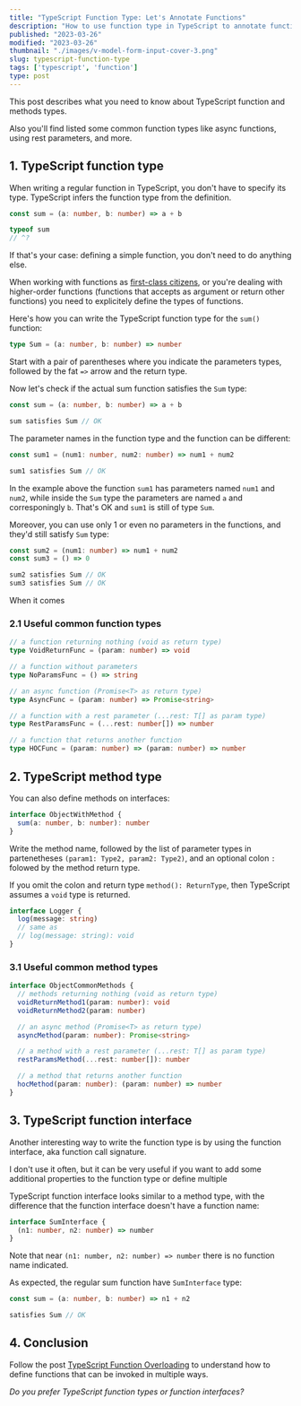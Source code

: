 ```yaml
---
title: "TypeScript Function Type: Let's Annotate Functions"
description: "How to use function type in TypeScript to annotate functions."
published: "2023-03-26"
modified: "2023-03-26"
thumbnail: "./images/v-model-form-input-cover-3.png"
slug: typescript-function-type
tags: ['typescript', 'function']
type: post
---
```


This post describes what you need to know about TypeScript function and methods types. 

Also you'll find listed some common function types like async functions, using rest parameters, and more.  

<TableOfContents maxLevel={1} />

## 1. TypeScript function type

When writing a regular function in TypeScript, you don't have to specify its type. TypeScript infers the function type from the definition.  

```typescript
const sum = (a: number, b: number) => a + b

typeof sum
// ^?
```

If that's your case: defining a simple function, you don't need to do anything else.  

When working with functions as [first-class citizens](https://developer.mozilla.org/en-US/docs/Glossary/First-class_Function), or you're dealing with higher-order functions (functions that accepts as argument or return other functions) you need to explicitely define the types of functions.  

Here's how you can write the TypeScript function type for the `sum()` function:

```typescript
type Sum = (a: number, b: number) => number
```

Start with a pair of parentheses where you indicate the parameters types, followed by the fat `=>` arrow and the return type.  

Now let's check if the actual sum function satisfies the `Sum` type:

```typescript 
const sum = (a: number, b: number) => a + b

sum satisfies Sum // OK
```

The parameter names in the function type and the function can be different:

```typescript 
const sum1 = (num1: number, num2: number) => num1 + num2

sum1 satisfies Sum // OK
```

In the example above the function `sum1` has parameters named `num1` and `num2`, while inside the `Sum` type the parameters are named `a` and corresponingly `b`. That's OK and `sum1` is still of type `Sum`.  

Moreover, you can use only 1 or even no parameters in the functions, and they'd still satisfy `Sum` type:

```typescript 
const sum2 = (num1: number) => num1 + num2
const sum3 = () => 0

sum2 satisfies Sum // OK
sum3 satisfies Sum // OK
```

When it comes 

### 2.1 Useful common function types

```typescript
// a function returning nothing (void as return type)
type VoidReturnFunc = (param: number) => void

// a function without parameters
type NoParamsFunc = () => string

// an async function (Promise<T> as return type)
type AsyncFunc = (param: number) => Promise<string>

// a function with a rest parameter (...rest: T[] as param type)
type RestParamsFunc = (...rest: number[]) => number

// a function that returns another function
type HOCFunc = (param: number) => (param: number) => number
```

## 2. TypeScript method type

You can also define methods on interfaces: 

```typescript
interface ObjectWithMethod {
  sum(a: number, b: number): number
}
```

Write the method name, followed by the list of parameter types in partenetheses `(param1: Type2, param2: Type2)`, and an optional colon `:` folowed by the method return type.  

If you omit the colon and return type `method(): ReturnType`, then TypeScript assumes a `void` type is returned.  

```typescript
interface Logger {
  log(message: string)
  // same as
  // log(message: string): void
}
```

### 3.1 Useful common method types

```typescript
interface ObjectCommonMethods {
  // methods returning nothing (void as return type)
  voidReturnMethod1(param: number): void
  voidReturnMethod2(param: number)

  // an async method (Promise<T> as return type)
  asyncMethod(param: number): Promise<string>

  // a method with a rest parameter (...rest: T[] as param type)
  restParamsMethod(...rest: number[]): number

  // a method that returns another function
  hocMethod(param: number): (param: number) => number
}
```

## 3. TypeScript function interface

Another interesting way to write the function type is by using the function interface, aka function call signature. 

I don't use it often, but it can be very useful if you want to add some additional properties to the function type or define multiple 

TypeScript function interface looks similar to a method type, with the difference that the function interface doesn't have a function name:  

```typescript
interface SumInterface {
  (n1: number, n2: number) => number
}
```

Note that near `(n1: number, n2: number) => number` there is no function name indicated.  

As expected, the regular sum function have `SumInterface` type:

```typescript
const sum = (a: number, b: number) => n1 + n2

satisfies Sum // OK
```


## 4. Conclusion

Follow the post [TypeScript Function Overloading](/typescript-function-overloading/) to understand how to define functions that can be invoked in multiple ways.  

*Do you prefer TypeScript function types or function interfaces?*